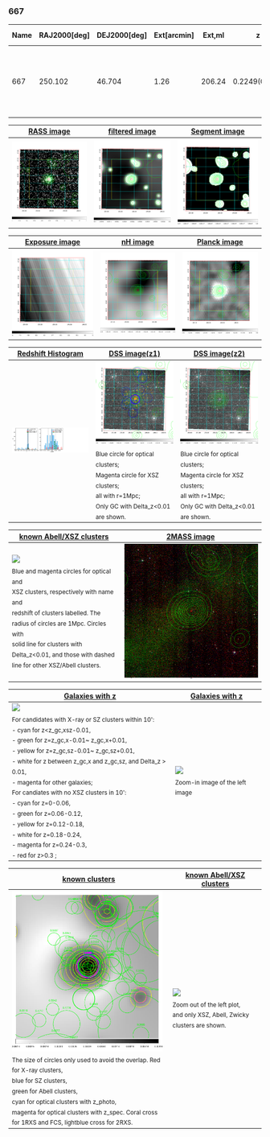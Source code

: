 <div STYLE="page-break-after: always;"></div>

### 667

|Name|RAJ2000[deg]|DEJ2000[deg] |Ext[arcmin]| Ext,ml | z | z_src| C|GC(XSZ,Delta_z<0.01)| GC(OPT,Delta_z<0.01)|GC| R_sig[arcmin] | R500[arcmin] | R500[Mpc]| CRsig[c/s] | CR500[c/s] |L500[1E44 erg/s]|F500[1E-12 erg/s/cm^2]| M500[1E14 Msun]|Tx[keV]|Cnt_sig|Beta|Rc[arcmin]|Comment|Alias|
|---|---|---|---|---|---|------|---|--------|---------|----------|---|---|---|---|---|---|---|---|---|---|---|---|---|---|
|667| 250.102| 46.704| 1.26| 206.24| 0.2249(0.005)| z1, z_xsz| B| F20, MCXC, PSZ2, SPI, Tar, XB| A, N, RM, W| A, C, F20, MCXC, N, PSZ2, SPI, Tar, W, XB| 14.650| 6.758| 1.465| 0.543(0.032)| 0.499(0.030)| 15.091(0.334)| 10.091(0.223)| 11.20(0.11)| 10.23(0.07)| 509.4| 0.838(-0.076+0.086)| 3.062(-0.426+0.438)| -| k068|

|[RASS image](../image/667/667_img.pdf)|[filtered image](../image/667/667_fil.pdf)|[Segment image](../image/667/667_seg.pdf)|
|-------------------|--------------------|-------------------|
| <img src="../image/667/667_img.png" width="300">  | <img src="../image/667/667_fil.png" width="300">   | <img src="../image/667/667_seg.png" width="300">  |

|[Exposure image](../image/667/667_mex.pdf)| [nH image](../image/667/667_nh.pdf)| [Planck image](../image/667/667_p.pdf)|
|-------------------|--------------------|-------------------|
|<img src="../image/667/667_mex.png" width="300">   | <img src="../image/667/667_nh.png" width="300">    | <img src="../image/667/667_p.png" width="300"> |

|[Redshift Histogram](../image/667/667_zg.pdf) | [DSS image(z1)](../image/667/667_dss_z1.pdf)      |  [DSS image(z2)](../image/667/667_dss_z2.pdf)    |
|-------------------|--------------------|-------------------|
|<img src="../image/667/667_zg.png" width="300"> |<img src="../image/667/667_dss_z1.png" width="300"> <sub><br>Blue circle for optical clusters; <br>Magenta circle for XSZ clusters; <br>all with r=1Mpc; <br>Only GC with Delta_z<0.01 are shown. </sub>| <img src="../image/667/667_dss_z2.png" width="300"><sub><br>Blue circle for optical clusters; <br>Magenta circle for XSZ clusters; <br>all with r=1Mpc; <br>Only GC with Delta_z<0.01 are shown. </sub> |

|[known Abell/XSZ clusters](../image/667/667_m.pdf) | [2MASS image](../image/667/667_2mass.pdf)      |
|-------------------|-------------------|
|<img src=../image/667/667_m.png width="300"> <br><sub>Blue and magenta circles for optical and <br>XSZ clusters, respectively with name and <br>redshift of clusters labelled. The <br>radius of circles are 1Mpc. Circles with <br>solid line for clusters with <br>Delta_z<0.01, and those with dashed <br>line for other XSZ/Abell clusters.        </sub>|<img src="../image/667/667_2mass.png" width="300">  |

|[Galaxies with z](../image/667/667_opt_ned.pdf) |[Galaxies with z](../image/667/667_opt_ned_zoom.pdf) |
|-------------------|-------------------|
| <img src=../image/667/667_opt_ned.png width="300"> <br><sub> For candidates with X-ray or SZ clusters within 10': <br> - cyan for z<z_gc,xsz-0.01, <br> - green for z=z_gc,x-0.01~ z_gc,x+0.01, <br> - yellow for z=z_gc,sz-0.01~ z_gc,sz+0.01, <br> - white for z between z_gc,x and z_gc,sz, and Delta_z > 0.01, <br> - magenta for other galaxies; <br>For candiates with no XSZ clusters in 10': <br> - cyan for z=0-0.06, <br> - green for z=0.06-0.12, <br> - yellow for z=0.12-0.18, <br> - white for z=0.18-0.24, <br> - magenta for z=0.24-0.3, <br> - red for z>0.3 ;  </sub>|<img src=../image/667/667_opt_ned_zoom.png width="300">  <br><sub> Zoom-in image of the left image</sub>|

|[known clusters](../image/667/667_gc.pdf) |[known Abell/XSZ clusters](../image/667/667_gc_large.pdf) |
|-------------------|-------------------|
| <img src=../image/667/667_gc.png width="300"> <br><sub> The size of circles only used to avoid the overlap. Red for X-ray clusters, <br> blue for SZ clusters, <br> green for Abell clusters, <br> cyan for optical clusters with z_photo, <br> magenta for optical clusters with z_spec. Coral cross for 1RXS and FCS, lightblue cross for 2RXS. </sub>|<img src=../image/667/667_gc_large.png width="300"> <br><sub> Zoom out of the left plot, <br> and only XSZ, Abell, Zwicky clusters are shown. </sub> |



